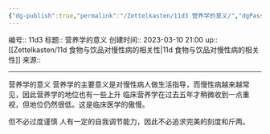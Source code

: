 ```yaml
---
{"dg-publish":true,"permalink":"/Zettelkasten/11d3 营养学的意义/","dgPassFrontmatter":true}
---
```


编号:: 11d3
标题:: 营养学的意义
创建时间:: 2023-03-10 21:00
up:: [[Zettelkasten/11d 食物与饮品对慢性病的相关性\|11d 食物与饮品对慢性病的相关性]]
来源:: 

---
营养学的意义
营养学的主要意义是对慢性病人做生活指导，而慢性病越来越常见，因此营养学的地位也有一些上升
临床营养学在过去五年才稍微收到一点重视，但地位仍然很低。这是临床医学的傲慢。

但不必过度谨慎
人有一定的自我调节能力，因此不必追求完美的刻度和斤两。
